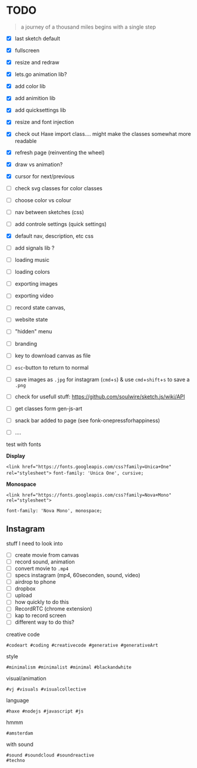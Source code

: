 # TODO

> a journey of a thousand miles begins with a single step

- [x] last sketch default
- [x] fullscreen
- [x] resize and redraw
- [x] lets.go animation lib?
- [x] add color lib
- [x] add animition lib
- [x] add quicksettings lib
- [x] resize and font injection
- [x] check out Haxe import class.... might make the classes somewhat more readable
- [x] refresh page (reinventing the wheel)
- [x] draw vs animation?
- [x] cursor for next/previous
- [ ] check svg classes for color classes
- [ ] choose color vs colour
- [ ] nav between sketches (css)
- [ ] add controle settings (quick settings)
- [x] default nav, description, etc css
- [ ] add signals lib ?
- [ ] loading music
- [ ] loading colors
- [ ] exporting images
- [ ] exporting video
- [ ] record state canvas,
- [ ] website state
- [ ] "hidden" menu
- [ ] branding
- [ ] key to download canvas as file
- [ ] `esc`-button to return to normal
- [ ] save images as `.jpg` for instagram (`cmd`+`s`) & use `cmd`+`shift`+`s` to save a `.png`
- [ ] check for usefull stuff: https://github.com/soulwire/sketch.js/wiki/API
- [ ] get classes form gen-js-art
- [ ] snack bar added to page (see fonk-onepressforhappiness)
- [ ] ....



test with fonts

**Display**

`<link href="https://fonts.googleapis.com/css?family=Unica+One" rel="stylesheet">`
`font-family: 'Unica One', cursive;`

**Monospace**

`<link href="https://fonts.googleapis.com/css?family=Nova+Mono" rel="stylesheet">`

`font-family: 'Nova Mono', monospace;`



## Instagram

stuff I need to look into

- [ ] create movie from canvas
- [ ] record sound, animation
- [ ] convert movie to `.mp4`
- [ ] specs instagram (mp4, 60seconden, sound, video)
- [ ] airdrop to phone
- [ ] dropbox
- [ ] upload
- [ ] how quickly to do this
- [ ] RecordRTC (chrome extension)
- [ ] kap to record screen
- [ ] different way to do this?

creative code
```
#codeart #coding #creativecode #generative #generativeArt
```

style
```
#minimalism #minimalist #minimal #blackandwhite
```

visual/animation

```
#vj #visuals #visualcollective
```

language

```
#haxe #nodejs #javascript #js
```

hmmm
```
#amsterdam
```

with sound
```
#sound #soundcloud #soundreactive
#techno
```
